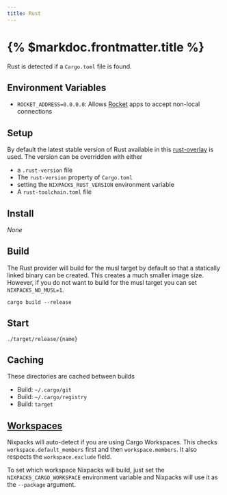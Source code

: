 ```yaml
---
title: Rust
---
```


# {% $markdoc.frontmatter.title %}

Rust is detected if a `Cargo.toml` file is found.

## Environment Variables

- `ROCKET_ADDRESS=0.0.0.0`: Allows [Rocket](https://rocket.rs) apps to accept non-local connections

## Setup

By default the latest stable version of Rust available in this [rust-overlay](https://github.com/oxalica/rust-overlay) is used. The version can be overridden with either

- a `.rust-version` file
- The `rust-version` property of `Cargo.toml`
- setting the `NIXPACKS_RUST_VERSION` environment variable
- A `rust-toolchain.toml` file

## Install

_None_

## Build

The Rust provider will build for the musl target by default so that a statically
linked binary can be created. This creates a much smaller image size. However,
if you do not want to build for the musl target you can set `NIXPACKS_NO_MUSL=1`.

```
cargo build --release
```

## Start

```
./target/release/{name}
```

## Caching

These directories are cached between builds

- Build: `~/.cargo/git`
- Build: `~/.cargo/registry`
- Build: `target`

## [Workspaces](https://doc.rust-lang.org/book/ch14-03-cargo-workspaces.html)

Nixpacks will auto-detect if you are using Cargo Workspaces.
This checks `workspace.default_members` first and then `workspace.members`.
It also respects the `workspace.exclude` field.

To set which workspace Nixpacks will build, just set the `NIXPACKS_CARGO_WORKSPACE`
environment variable and Nixpacks will use it as the `--package` argument.
